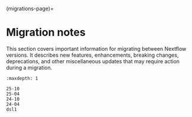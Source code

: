 (migrations-page)=

# Migration notes

This section covers important information for migrating between Nextflow versions. It describes new features, enhancements, breaking changes, deprecations, and other miscellaneous updates that may require action during a migration.

```{toctree}
:maxdepth: 1

25-10
25-04
24-10
24-04
dsl1
```

